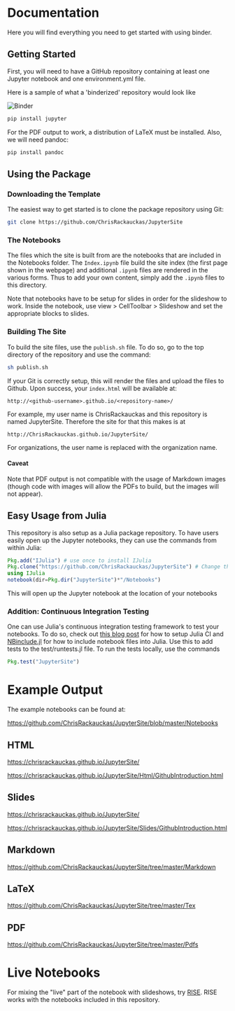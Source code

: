 # Documentation

Here you will find everything you need to get started with using binder.

## Getting Started

First, you will need to have a GitHub repository containing at least one Jupyter notebook and one environment.yml file.

Here is a sample of what a 'binderized' repository would look like

![Binder](/assests/images/example-binder-repo.png)

```bash
pip install jupyter
```

For the PDF output to work, a distribution of LaTeX must be installed. Also, we
will need pandoc:

```bash
pip install pandoc
```

## Using the Package

### Downloading the Template

The easiest way to get started is to clone the package repository using Git:

```bash
git clone https://github.com/ChrisRackauckas/JupyterSite
```

### The Notebooks

The files which the site is built from are the notebooks that are included in
the Notebooks folder. The `Index.ipynb` file build the site index (the first
page shown in the webpage) and additional `.ipynb` files are rendered in the various
forms. Thus to add your own content, simply add the `.ipynb` files to this directory.

Note that notebooks have to be setup for slides in order for the slideshow to work.
Inside the notebook, use view > CellToolbar > Slideshow and set the appropriate blocks
to slides.

### Building The Site

To build the site files, use the `publish.sh` file. To do so, go to the top directory
of the repository and use the command:

```bash
sh publish.sh
```

If your Git is correctly setup, this will render the files and upload the files to
Github. Upon success, your `index.html` will be available at:

```
http://<github-username>.github.io/<repository-name>/
```

For example, my user name is ChrisRackauckas and this repository is named JupyterSite.
Therefore the site for that this makes is at

```
http://ChrisRackauckas.github.io/JupyterSite/
```

For organizations, the user name is replaced with the organization name.

#### Caveat

Note that PDF output is not compatible with the usage of Markdown images (though
code with images will allow the PDFs to build, but the images will not appear).

## Easy Usage from Julia

This repository is also setup as a Julia package repository. To have users easily
open up the Jupyter notebooks, they can use the commands from within Julia:

```julia
Pkg.add("IJulia") # use once to install IJulia
Pkg.clone("https://github.com/ChrisRackauckas/JupyterSite") # Change this to your Github repo
using IJulia
notebook(dir=Pkg.dir("JupyterSite")*"/Notebooks")
```

This will open up the Jupyter notebook at the location of your notebooks

### Addition: Continuous Integration Testing

One can use Julia's continuous integration testing framework to test your notebooks.
To do so, check out [this blog post](http://www.stochasticlifestyle.com/finalizing-julia-package-documentation-testing-coverage-publishing/)
for how to setup Julia CI and [NBinclude.jl](https://github.com/stevengj/NBInclude.jl) for how
to include notebook files into Julia. Use this to add tests to the test/runtests.jl
file. To run the tests locally, use the commands

```julia
Pkg.test("JupyterSite")
```

# Example Output

The example notebooks can be found at:

https://github.com/ChrisRackauckas/JupyterSite/blob/master/Notebooks

## HTML

https://chrisrackauckas.github.io/JupyterSite/

https://chrisrackauckas.github.io/JupyterSite/Html/GithubIntroduction.html

## Slides

https://chrisrackauckas.github.io/JupyterSite/

https://chrisrackauckas.github.io/JupyterSite/Slides/GithubIntroduction.html

## Markdown

https://github.com/ChrisRackauckas/JupyterSite/tree/master/Markdown

## LaTeX

https://github.com/ChrisRackauckas/JupyterSite/tree/master/Tex

## PDF

https://github.com/ChrisRackauckas/JupyterSite/tree/master/Pdfs


# Live Notebooks

For mixing the "live" part of the notebook with slideshows, try [RISE](https://github.com/damianavila/RISE).
RISE works with the notebooks included in this repository.
